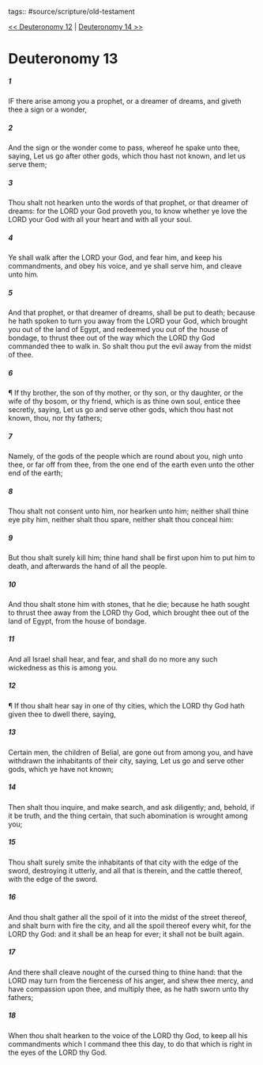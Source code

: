 tags:: #source/scripture/old-testament

[<< Deuteronomy 12](source/scripture/old-testament/05_Deuteronomy/Deuteronomy_12.md) | [Deuteronomy 14 >>](source/scripture/old-testament/05_Deuteronomy/Deuteronomy_14.md)

# Deuteronomy 13

##### 1

IF there arise among you a prophet, or a dreamer of dreams, and giveth thee a sign or a wonder,

##### 2

And the sign or the wonder come to pass, whereof he spake unto thee, saying, Let us go after other gods, which thou hast not known, and let us serve them;

##### 3

Thou shalt not hearken unto the words of that prophet, or that dreamer of dreams: for the LORD your God proveth you, to know whether ye love the LORD your God with all your heart and with all your soul.

##### 4

Ye shall walk after the LORD your God, and fear him, and keep his commandments, and obey his voice, and ye shall serve him, and cleave unto him.

##### 5

And that prophet, or that dreamer of dreams, shall be put to death; because he hath spoken to turn you away from the LORD your God, which brought you out of the land of Egypt, and redeemed you out of the house of bondage, to thrust thee out of the way which the LORD thy God commanded thee to walk in. So shalt thou put the evil away from the midst of thee.

##### 6

¶ If thy brother, the son of thy mother, or thy son, or thy daughter, or the wife of thy bosom, or thy friend, which is as thine own soul, entice thee secretly, saying, Let us go and serve other gods, which thou hast not known, thou, nor thy fathers;

##### 7

Namely, of the gods of the people which are round about you, nigh unto thee, or far off from thee, from the one end of the earth even unto the other end of the earth;

##### 8

Thou shalt not consent unto him, nor hearken unto him; neither shall thine eye pity him, neither shalt thou spare, neither shalt thou conceal him:

##### 9

But thou shalt surely kill him; thine hand shall be first upon him to put him to death, and afterwards the hand of all the people.

##### 10

And thou shalt stone him with stones, that he die; because he hath sought to thrust thee away from the LORD thy God, which brought thee out of the land of Egypt, from the house of bondage.

##### 11

And all Israel shall hear, and fear, and shall do no more any such wickedness as this is among you.

##### 12

¶ If thou shalt hear say in one of thy cities, which the LORD thy God hath given thee to dwell there, saying,

##### 13

Certain men, the children of Belial, are gone out from among you, and have withdrawn the inhabitants of their city, saying, Let us go and serve other gods, which ye have not known;

##### 14

Then shalt thou inquire, and make search, and ask diligently; and, behold, if it be truth, and the thing certain, that such abomination is wrought among you;

##### 15

Thou shalt surely smite the inhabitants of that city with the edge of the sword, destroying it utterly, and all that is therein, and the cattle thereof, with the edge of the sword.

##### 16

And thou shalt gather all the spoil of it into the midst of the street thereof, and shalt burn with fire the city, and all the spoil thereof every whit, for the LORD thy God: and it shall be an heap for ever; it shall not be built again.

##### 17

And there shall cleave nought of the cursed thing to thine hand: that the LORD may turn from the fierceness of his anger, and shew thee mercy, and have compassion upon thee, and multiply thee, as he hath sworn unto thy fathers;

##### 18

When thou shalt hearken to the voice of the LORD thy God, to keep all his commandments which I command thee this day, to do that which is right in the eyes of the LORD thy God.
